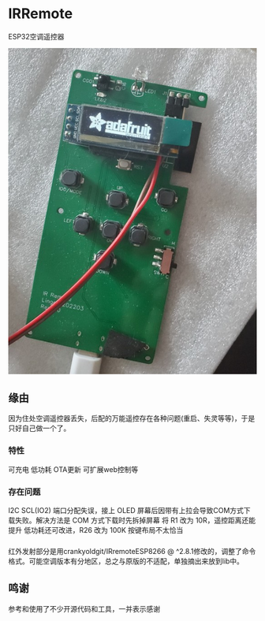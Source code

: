 # IRRemote
ESP32空调遥控器

![image](./sch/T1.jpg)

## 缘由
因为住处空调遥控器丢失，后配的万能遥控存在各种问题(重启、失灵等等)，于是只好自己做一个了。

### 特性
可充电 低功耗 OTA更新 可扩展web控制等

### 存在问题
 I2C SCL(IO2) 端口分配失误，接上 OLED 屏幕后因带有上拉会导致COM方式下载失败。解决方法是 COM 方式下载时先拆掉屏幕
 将 R1 改为 10R，遥控距离还能提升
 低功耗还可改进，R26 改为 100K
 按键布局不太恰当

###
红外发射部分是用crankyoldgit/IRremoteESP8266 @ ^2.8.1修改的，调整了命令格式。可能空调版本有分地区，总之与原版的不适配，单独摘出来放到lib中。


## 鸣谢

参考和使用了不少开源代码和工具，一并表示感谢
